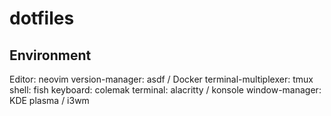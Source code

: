 # dotfiles


## Environment

Editor: neovim
version-manager: asdf / Docker
terminal-multiplexer: tmux
shell: fish
keyboard: colemak
terminal: alacritty / konsole
window-manager: KDE plasma / i3wm

